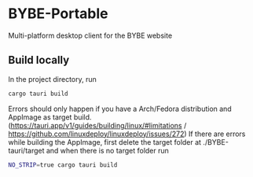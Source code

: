 # BYBE-Portable
Multi-platform desktop client for the BYBE website

## Build locally
In the project directory, run
```bash
cargo tauri build
```
Errors should only happen if you have a Arch/Fedora distribution and AppImage as target build.
(https://tauri.app/v1/guides/building/linux/#limitations / https://github.com/linuxdeploy/linuxdeploy/issues/272)
If there are errors while building the AppImage, first delete the target folder at ./BYBE-tauri/target and when there is no target folder run
```bash
NO_STRIP=true cargo tauri build
```
